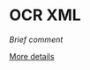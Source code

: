 # OCR XML
*Brief comment*

[More details](https://github.com/ComputingSystemInnovations/documents/wiki/OCR-XML-Structure)
